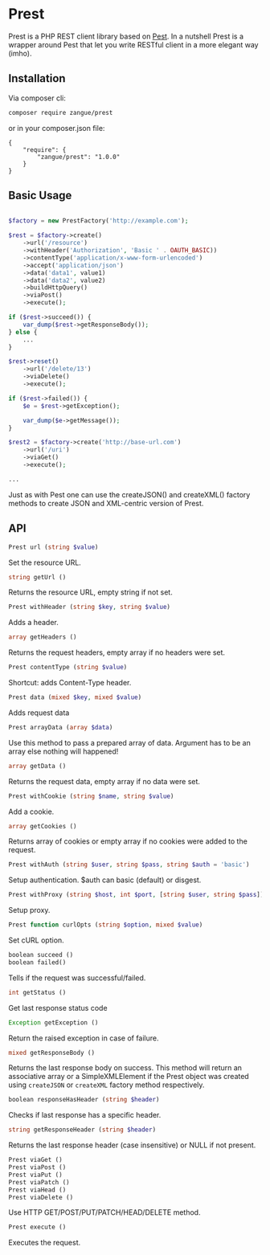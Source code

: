 Prest
=====

Prest is a PHP REST client library based on [Pest](https://github.com/educoder/pest).
In a nutshell Prest is a wrapper around Pest that let you write RESTful client in
a more elegant way (imho).

Installation
------------
Via composer cli:
```sh
composer require zangue/prest
```

or in your composer.json file:
```
{
    "require": {
        "zangue/prest": "1.0.0"
    }
}
```

Basic Usage
-----------

```php

$factory = new PrestFactory('http://example.com');

$rest = $factory->create()
    ->url('/resource')
    ->withHeader('Authorization', 'Basic ' . OAUTH_BASIC))
    ->contentType('application/x-www-form-urlencoded')
    ->accept('application/json')
    ->data('data1', value1)
    ->data('data2', value2)
    ->buildHttpQuery()
    ->viaPost()
    ->execute();

if ($rest->succeed()) {
    var_dump($rest->getResponseBody());
} else {
    ...
}

$rest->reset()
    ->url('/delete/13')
    ->viaDelete()
    ->execute();

if ($rest->failed()) {
    $e = $rest->getException();

    var_dump($e->getMessage());
}

$rest2 = $factory->create('http://base-url.com')
    ->url('/uri')
    ->viaGet()
    ->execute();

...

```
Just as with Pest one can use the createJSON() and createXML() factory methods to
create JSON and XML-centric version of Prest.


API
---
```php
Prest url (string $value)
```
Set the resource URL.

```php
string getUrl ()
```
Returns the resource URL, empty string if not set.

```php
Prest withHeader (string $key, string $value)
```
Adds a header.

```php
array getHeaders ()
```
Returns the request headers, empty array if no headers were set.

```php
Prest contentType (string $value)
```
Shortcut: adds Content-Type header.

```php
Prest data (mixed $key, mixed $value)
```
Adds request data

```php
Prest arrayData (array $data)
```
Use this method to pass a prepared array of data. Argument has to be an array else
nothing will happened!

```php
array getData ()
```
Returns the request data, empty array if no data were set.

```php
Prest withCookie (string $name, string $value)
```
Add a cookie.

```php
array getCookies ()
```
Returns array of cookies or empty array if no cookies were added to the request.

```php
Prest withAuth (string $user, string $pass, string $auth = 'basic')
```
Setup authentication. $auth can basic (default) or disgest.

```php
Prest withProxy (string $host, int $port, [string $user, string $pass])
```
Setup proxy.

```php
Prest function curlOpts (string $option, mixed $value)
```
Set cURL option.

```php
boolean succeed ()
boolean failed()
```
Tells if the request was successful/failed.

```php
int getStatus ()
```
Get last response status code

```php
Exception getException ()
```
Return the raised exception in case of failure.

```php
mixed getResponseBody ()
```
Returns the last response body on success. This method will return an associative array or
a SimpleXMLElement if the Prest object was created using ```createJSON``` or ```createXML```
factory method respectively.

```php
boolean responseHasHeader (string $header)
```
Checks if last response has a specific header.

```php
string getResponseHeader (string $header)
```
Returns the last response header (case insensitive) or NULL if not present.

```php
Prest viaGet ()
Prest viaPost ()
Prest viaPut ()
Prest viaPatch ()
Prest viaHead ()
Prest viaDelete ()
```
Use HTTP GET/POST/PUT/PATCH/HEAD/DELETE method.

```php
Prest execute ()
```
Executes the request.
